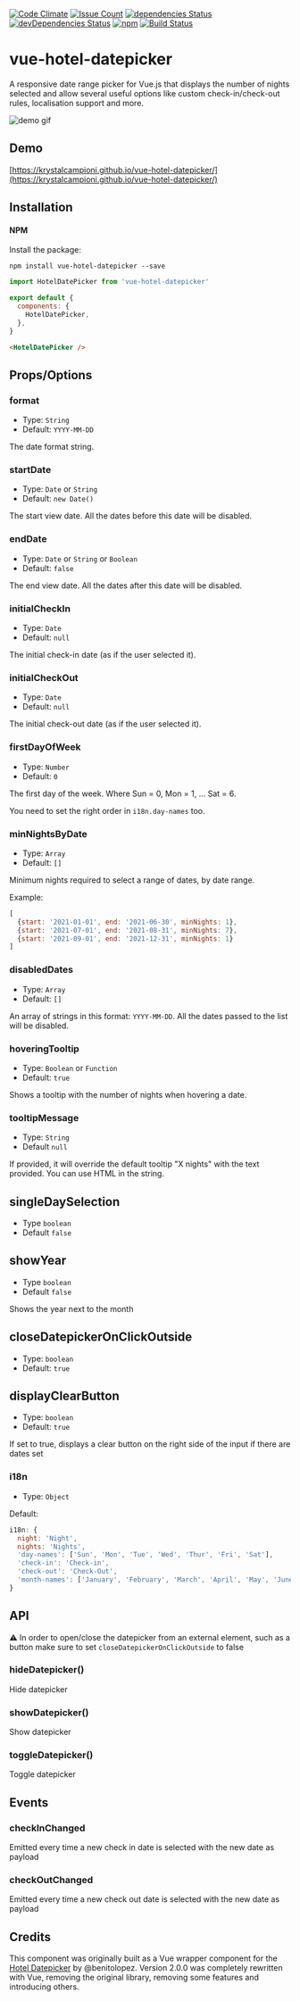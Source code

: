 [![Code Climate](https://codeclimate.com/github/krystalcampioni/vue-hotel-datepicker/badges/gpa.svg)](https://codeclimate.com/github/krystalcampioni/vue-hotel-datepicker/)
[![Issue Count](https://codeclimate.com/github/krystalcampioni/vue-hotel-datepicker/badges/issue_count.svg)](https://codeclimate.com/github/krystalcampioni/vue-hotel-datepicker)
[![dependencies Status](https://david-dm.org/krystalcampioni/vue-hotel-datepicker/status.svg)](https://david-dm.org/krystalcampioni/vue-hotel-datepicker) [![devDependencies Status](https://david-dm.org/krystalcampioni/vue-hotel-datepicker/dev-status.svg)](https://david-dm.org/krystalcampioni/vue-hotel-datepicker?type=dev)
[![npm](https://img.shields.io/npm/dt/vue-hotel-datepicker.svg)](vue-hotel-datepicker)
[![Build Status](https://travis-ci.org/krystalcampioni/vue-hotel-datepicker.svg?branch=master)](https://travis-ci.org/krystalcampioni/vue-hotel-datepicker)

# vue-hotel-datepicker
A responsive date range picker for Vue.js that displays the number of nights selected and allow several useful options like custom check-in/check-out rules, localisation support and more.


![demo gif](https://github.com/krystalcampioni/vue-hotel-datepicker/blob/master/demo.gif?raw=true)



## Demo
[https://krystalcampioni.github.io/vue-hotel-datepicker/](https://krystalcampioni.github.io/vue-hotel-datepicker/)

## Installation

#### NPM

Install the package:

```
npm install vue-hotel-datepicker --save
```

```javascript
import HotelDatePicker from 'vue-hotel-datepicker'

export default {
  components: {
    HotelDatePicker,
  },
}
```

```html
<HotelDatePicker />
```


## Props/Options

### format

- Type: `String`
- Default: `YYYY-MM-DD`

The date format string.

### startDate

- Type: `Date` or `String`
- Default: `new Date()`

The start view date. All the dates before this date will be disabled.

### endDate

- Type: `Date` or `String` or `Boolean`
- Default: `false`

The end view date. All the dates after this date will be disabled.

### initialCheckIn

- Type: `Date`
- Default: `null`

The initial check-in date (as if the user selected it).

### initialCheckOut

- Type: `Date`
- Default: `null`

The initial check-out date (as if the user selected it).

### firstDayOfWeek

- Type: `Number`
- Default: `0`

The first day of the week. Where Sun = 0, Mon = 1, ... Sat = 6.

You need to set the right order in `i18n.day-names` too.

### minNightsByDate

- Type: `Array`
- Default: `[]`

Minimum nights required to select a range of dates, by date range.

Example:

```js
[
  {start: '2021-01-01', end: '2021-06-30', minNights: 1},
  {start: '2021-07-01', end: '2021-08-31', minNights: 7},
  {start: '2021-09-01', end: '2021-12-31', minNights: 1}
]
```

### disabledDates

- Type: `Array`
- Default: `[]`

An array of strings in this format: `YYYY-MM-DD`. All the dates passed to the list will be disabled.

### hoveringTooltip

- Type: `Boolean` or `Function`
- Default: `true`

Shows a tooltip with the number of nights when hovering a date.

### tooltipMessage

- Type: `String`
- Default `null`

If provided, it will override the default tooltip "X nights" with the text provided. You can use HTML in the string.

## singleDaySelection

- Type `boolean`
- Default `false`

## showYear

- Type `boolean`
- Default `false`

Shows the year next to the month

## closeDatepickerOnClickOutside
- Type: `boolean`
- Default: `true`

## displayClearButton
- Type: `boolean`
- Default: `true`

If set to true, displays a clear button on the right side of the input if there are dates set

### i18n

- Type: `Object`

Default:

```js
i18n: {
  night: 'Night',
  nights: 'Nights',
  'day-names': ['Sun', 'Mon', 'Tue', 'Wed', 'Thur', 'Fri', 'Sat'],
  'check-in': 'Check-in',
  'check-out': 'Check-Out',
  'month-names': ['January', 'February', 'March', 'April', 'May', 'June', 'July', 'August', 'September', 'October', 'November', 'December'],
}
```


## API
⚠️ In order to open/close the datepicker from an external element, such as a button make sure to set `closeDatepickerOnClickOutside` to false

### hideDatepicker()

Hide datepicker

### showDatepicker()

Show datepicker

### toggleDatepicker()

Toggle datepicker

## Events

### checkInChanged
Emitted every time a new check in date is selected with the new date as payload

### checkOutChanged
Emitted every time a new check out date is selected with the new date as payload

## Credits
This component was originally built as a Vue wrapper component for the [Hotel Datepicker](https://github.com/benitolopez/hotel-datepicker) by @benitolopez. Version 2.0.0 was completely rewritten with Vue, removing the original library, removing some features and introducing others.
